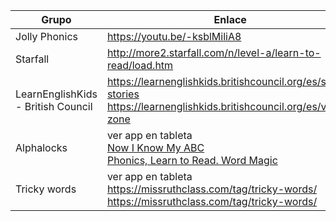 | Grupo          | Enlace                                            |
| -------------- | ------------------------------------------------- |
| Jolly Phonics | [https://youtu.be/-ksblMiliA8 ](https://youtu.be/-ksblMiliA8)                                                |
|    Starfall            |   http://more2.starfall.com/n/level-a/learn-to-read/load.htm                                                |
|   LearnEnglishKids - British Council             |  https://learnenglishkids.britishcouncil.org/es/short-stories <br/>   https://learnenglishkids.britishcouncil.org/es/video-zone                                               |
|   Alphalocks             |  ver app en tableta <br/> [Now I Know My ABC](https://www.youtube.com/watch?v=d-nW0Qt1Gw0&list=PLSW2D61TnopRmgj4sl2XxejJ4_vl1YZyl) <br/> [Phonics, Learn to Read. Word Magic](https://www.youtube.com/watch?v=9Jq5isDWyMI&list=PLSW2D61TnopSpMozoTB4P9PbroyVHn110)                                                 |
| Tricky words   | ver app en tableta <br/> https://missruthclass.com/tag/tricky-words/ <br/>  https://missruthclass.com/tag/tricky-words/     |
